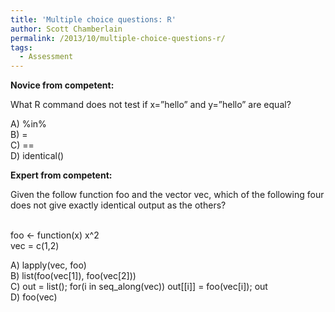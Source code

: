 ```yaml
---
title: 'Multiple choice questions: R'
author: Scott Chamberlain
permalink: /2013/10/multiple-choice-questions-r/
tags:
  - Assessment
---
```

**Novice from competent:**

What R command does not test if x=&#8221;hello&#8221; and y=&#8221;hello&#8221; are equal?

A) %in%  
B) =  
C) ==  
D) identical()

**Expert from competent:**

Given the follow function foo and the vector vec, which of the following four does not give exactly identical output as the others?

&nbsp;  
foo <- function(x) x^2  
vec = c(1,2)

A) lapply(vec, foo)  
B) list(foo(vec[1]), foo(vec[2]))  
C) out = list(); for(i in seq_along(vec)) out[[i]] = foo(vec[i]); out  
D) foo(vec)
